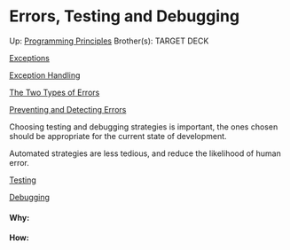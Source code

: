# Errors, Testing and Debugging

Up: [Programming Principles](programming_principles)
Brother(s):
TARGET DECK

[Exceptions](exceptions)

[Exception Handling](exception_handling)

[The Two Types of Errors](the_two_types_of_errors)

[Preventing and Detecting Errors](preventing_and_detecting_errors)

Choosing testing and debugging strategies is important, the ones chosen should be appropriate for the current state of development.

Automated strategies are less tedious, and reduce the likelihood of human error.

[Testing](testing)

[Debugging](debugging)



































#### Why:
#### How:









